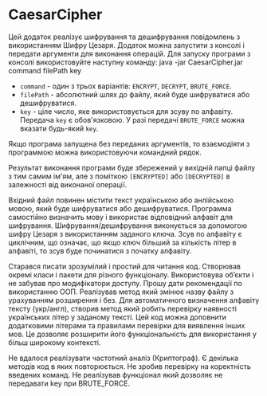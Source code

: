 # CaesarCipher
Цей додаток реалізує шифрування та дешифрування повідомлень з використанням Шифру Цезаря. 
Додаток можна запустити з консолі і передати аргументи для виконання операцій.
Для запуску програми з консолі використовуйте наступну команду: java -jar CaesarCipher.jar command filePath key
- `command` - один з трьох варіантів: `ENCRYPT`, `DECRYPT`, `BRUTE_FORCE`.
- `filePath` - абсолютний шлях до файлу, який буде шифруватися або дешифруватися.
- `key` - ціле число, яке використовується для зсуву по алфавіту.
Передача `key` є обов'язковою. У разі передачі `BRUTE_FORCE` можна вказати будь-який `key`.

Якщо програма запущена без переданих аргументів, то взаємодіяти з программою можна використовуючи командний рядок. 

Результат виконання програми буде збережений у вихідній папці файлу з тим самим ім'ям, але з поміткою `[ENCRYPTED]` 
або `[DECRYPTED]` в залежності від виконаної операції.

Вхідний файл повинен містити текст українською або анлійською мовою, який буде шифруватися або дешифруватися. 
Программа самостійно визначить мову і використає відповідний алфавіт для шифрування.
Шифрування/дешифрування виконується за допомогою шифру Цезаря з використанням заданого ключа. 
Зсув по алфавіту є циклічним, що означає, що якщо ключ більший за кількість літер в алфавіті, то зсув буде починатися з початку алфавіту.

Старався писати зрозумілий і простий для читання код. Створював окремі класи і пакети для різного функціоналу. 
Використовува обʼєкти і не забував про модифікатори доступу. Прошу дати рекомендації по використанню ООП. 
Реалізував метод який змінює назву файлу з урахуванням розширення і без. Для автоматичного визначення алфавіту тексту (укр/англ), 
створив метод який робить перевірку наявності українських літер у заданому тексті. Цей код можна доповнити додатковими літерами 
та правилами перевірки для виявлення інших мов. Це дозволяє розширити його функціональність для використання у більш широкому контексті.

Не вдалося реалізувати частотний аналіз (Криптограф). Є декілька методів код в яких повторюється. 
Не зробив перевірку на коректність введених команд. Не реалізував функціонал який дозволяє не передавати key при BRUTE_FORCE.
